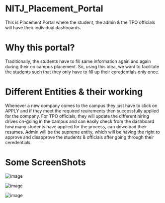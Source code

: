 # NITJ_Placement_Portal
This is Placement Portal where the student, the admin & the TPO officials will have their individual dashboards.
# Why this portal?
Traditionally, the students have to fill same information again and again during their on campus placement.
So, using this idea, we want to facilitate the students such that they only have to fill up their ceredentials only once.
# Different Entities & their working
Whenever a new company comes to the campus they just have to click on APPLY and if they meet the required reuirements then successfully applied for the company.
For TPO officials, they will update the different hiring drives on-going in the campus and can easily check from the dashboard how many students have applied for the process, can download their resumes.
Admin will be the supreme entity, which will be having the right to approve and disapprove the students & officials after going through their ceredentials.
# Some ScreenShots
![image](https://github.com/singhs124/NITJ_Placement_Portal/assets/94396164/bbbe3eff-e542-4b1e-8d03-d9974ac5c12f)



![image](https://github.com/singhs124/NITJ_Placement_Portal/assets/94396164/31d6029e-7d02-47d0-a7c0-9d1a772118aa)



![image](https://github.com/singhs124/NITJ_Placement_Portal/assets/94396164/81c7c3df-691a-42b4-b74f-22c83481da6d)


